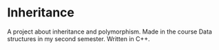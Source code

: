 # Inheritance

A project about inheritance and polymorphism. Made in the course Data structures in my second semester. Written in C++.
